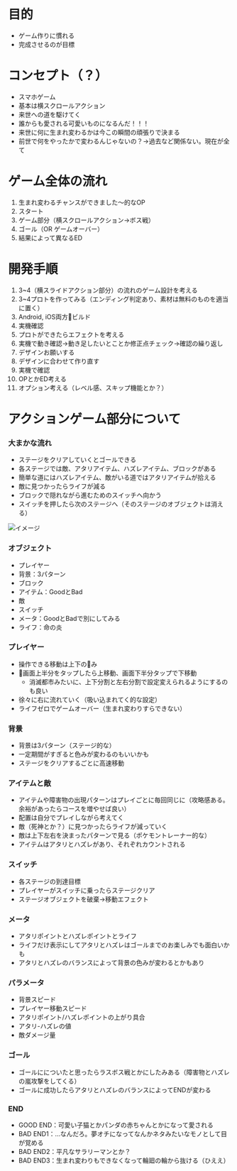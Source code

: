 # 目的
- ゲーム作りに慣れる
- 完成させるのが目標

# コンセプト（？）

- スマホゲーム
- 基本は横スクロールアクション
- 来世への道を駆けてく
- 誰からも愛される可愛いものになるんだ！！！
- 来世に何に生まれ変わるかは今この瞬間の頑張りで決まる
- 前世で何をやったかで変わるんじゃないの？→過去など関係ない。現在が全て

# ゲーム全体の流れ

1. 生まれ変わるチャンスができました〜的なOP
2. スタート
3. ゲーム部分（横スクロールアクション→ボス戦）
4. ゴール（OR ゲームオーバー）
5. 結果によって異なるED

# 開発手順

1. 3~4（横スライドアクション部分）の流れのゲーム設計を考える
2. 3~4プロトを作ってみる（エンディング判定あり、素材は無料のものを適当に置く）
3. Android, iOS両方ビルド
3. 実機確認
4. プロトができたらエフェクトを考える
5. 実機で動き確認→動き足したいとことか修正点チェック→確認の繰り返し
6. デザインお願いする
7. デザインに合わせて作り直す
8. 実機で確認
9. OPとかED考える
10. オプション考える（レベル感、スキップ機能とか？）


# アクションゲーム部分について

### 大まかな流れ
- ステージをクリアしていくとゴールできる
- 各ステージでは敵、アタリアイテム、ハズレアイテム、ブロックがある
- 簡単な道にはハズレアイテム、敵がいる道ではアタリアイテムが拾える
- 敵に見つかったらライフが減る
- ブロックで隠れながら進むためのスイッチへ向かう
- スイッチを押したら次のステージへ（そのステージのオブジェクトは消える）

![イメージ](https://gyazo.com/1d5d3844c8deedb5785dbdf5419a2ce2/thumb/1000)

### オブジェクト
- プレイヤー
- 背景：3パターン
- ブロック
- アイテム：GoodとBad
- 敵
- スイッチ
- メータ：GoodとBadで別にしてみる
- ライフ：命の炎

### プレイヤー
- 操作できる移動は上下のみ
- 画面上半分をタップしたら上移動、画面下半分タップで下移動
  - 消滅都市みたいに、上下分割と左右分割で設定変えられるようにするのも良い
- 徐々に右に流れていく（吸い込まれてく的な設定）
- ライフゼロでゲームオーバー（生まれ変わりすらできない）

### 背景
- 背景は3パターン（ステージ的な）
- 一定期間がすぎると色みが変わるのもいいかも
- ステージをクリアするごとに高速移動

### アイテムと敵
- アイテムや障害物の出現パターンはプレイごとに毎回同じに（攻略感ある。余裕があったらコースを増やせば良い）
- 配置は自分でプレイしながら考えてく
- 敵（死神とか？）に見つかったらライフが減っていく
- 敵は上下左右を決まったパターンで見る（ポケモントレーナー的な）
- アイテムはアタリとハズレがあり、それぞれカウントされる

### スイッチ
- 各ステージの到達目標
- プレイヤーがスイッチに乗ったらステージクリア
- ステージオブジェクトを破棄→移動エフェクト

### メータ
- アタリポイントとハズレポイントとライフ
- ライフだけ表示にしてアタリとハズレはゴールまでのお楽しみでも面白いかも
- アタリとハズレのバランスによって背景の色みが変わるとかもあり

### パラメータ
- 背景スピード
- プレイヤー移動スピード
- アタリポイント/ハズレポイントの上がり具合
- アタリ-ハズレの値
- 敵ダメージ量

### ゴール
- ゴールにについたと思ったらラスボス戦とかにしたみある（障害物とハズレの嵐攻撃をしてくる）
- ゴールに成功したらアタリとハズレのバランスによってENDが変わる

### END
- GOOD END：可愛い子猫とかパンダの赤ちゃんとかになって愛される
- BAD END1：...なんだろ。夢オチになってなんかネタみたいなモノとして目が覚める
- BAD END2：平凡なサラリーマンとか？
- BAD END3：生まれ変わりもできなくなって輪廻の輪から抜ける（ひええ）